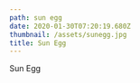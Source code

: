 ```yaml
---
path: sun egg
date: 2020-01-30T07:20:19.680Z
thumbnail: /assets/sunegg.jpg
title: Sun Egg
---
```

Sun Egg
